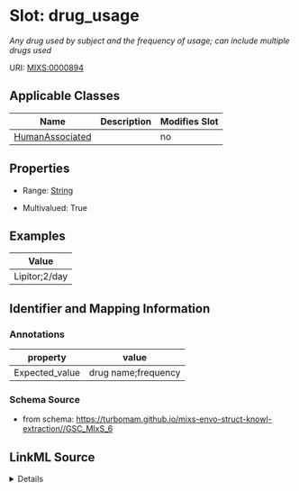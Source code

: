 # Slot: drug_usage


_Any drug used by subject and the frequency of usage; can include multiple drugs used_



URI: [MIXS:0000894](https://w3id.org/mixs/0000894)



<!-- no inheritance hierarchy -->




## Applicable Classes

| Name | Description | Modifies Slot |
| --- | --- | --- |
[HumanAssociated](HumanAssociated.md) |  |  no  |







## Properties

* Range: [String](String.md)

* Multivalued: True






## Examples

| Value |
| --- |
| Lipitor;2/day |

## Identifier and Mapping Information





### Annotations

| property | value |
| --- | --- |
| Expected_value | drug name;frequency |



### Schema Source


* from schema: https://turbomam.github.io/mixs-envo-struct-knowl-extraction//GSC_MIxS_6




## LinkML Source

<details>
```yaml
name: drug_usage
annotations:
  Expected_value:
    tag: Expected_value
    value: drug name;frequency
description: Any drug used by subject and the frequency of usage; can include multiple
  drugs used
title: drug usage
notes:
- drug
- use
examples:
- value: Lipitor;2/day
from_schema: https://turbomam.github.io/mixs-envo-struct-knowl-extraction//GSC_MIxS_6
rank: 1000
string_serialization: '{text};{integer}/[year|month|week|day|hour]'
slot_uri: MIXS:0000894
multivalued: true
alias: drug_usage
domain_of:
- HumanAssociated
range: string
required: false
recommended: false

```
</details>